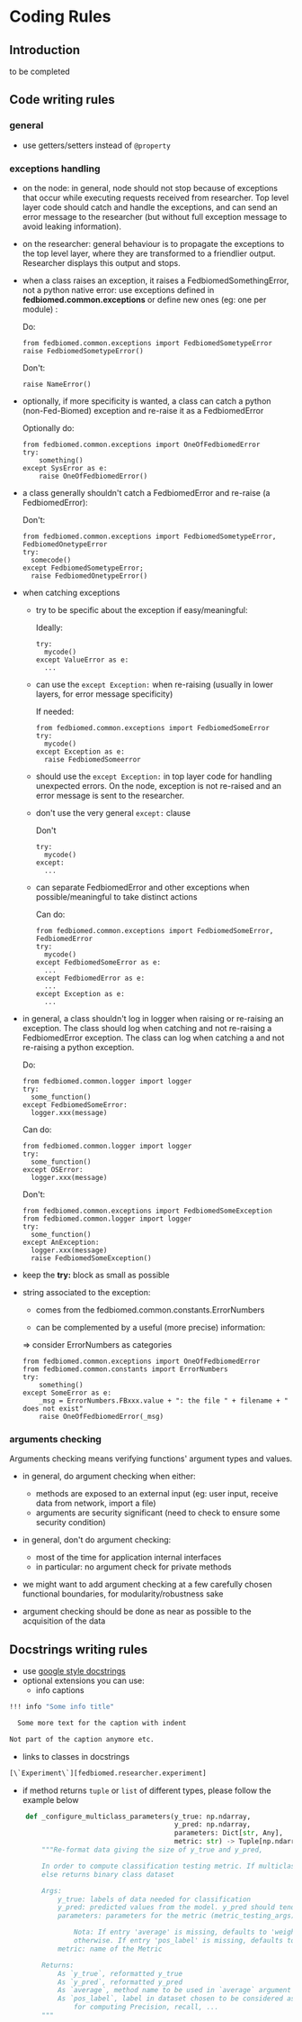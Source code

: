 # Coding Rules


## Introduction

to be completed

## Code writing rules

### general

- use getters/setters instead of `@property`

### exceptions handling

- on the node: in general, node should not stop because of exceptions that occur while executing requests received from researcher. Top level layer code should catch and handle the exceptions, and can send an error message to the researcher (but without full exception message to avoid leaking information).

- on the researcher: general behaviour is to propagate the exceptions to the top level layer, where they are transformed to a friendlier output. Researcher displays this output and stops.

- when a class raises an exception, it raises a FedbiomedSomethingError, not a python native error: use exceptions defined in **fedbiomed.common.exceptions** or define new ones (eg: one per module) :

  Do:
  ```
  from fedbiomed.common.exceptions import FedbiomedSometypeError
  raise FedbiomedSometypeError()
  ```

  Don't:
  ```
  raise NameError()
  ```

- optionally, if more specificity is wanted, a class can catch a python (non-Fed-Biomed) exception and re-raise it as a FedbiomedError

  Optionally do:
  ```
  from fedbiomed.common.exceptions import OneOfFedbiomedError
  try:
      something()
  except SysError as e:
      raise OneOfFedbiomedError()
  ```

- a class generally shouldn't catch a FedbiomedError and re-raise (a FedbiomedError):

  Don't:
  ```
  from fedbiomed.common.exceptions import FedbiomedSometypeError, FedbiomedOnetypeError
  try:
    somecode()
  except FedbiomedSometypeError;
    raise FedbiomedOnetypeError()
  ```

- when catching exceptions

  - try to be specific about the exception if easy/meaningful:

    Ideally:
    ```
    try:
      mycode()
    except ValueError as e:
      ...
    ```

  - can use the `except Exception:` when re-raising (usually in lower layers, for error message specificity)

    If needed:
    ```
    from fedbiomed.common.exceptions import FedbiomedSomeError
    try:
      mycode()
    except Exception as e:
      raise FedbiomedSomeerror
    ```

  - should use the `except Exception:` in top layer code for handling unexpected errors. On the node, exception is not re-raised and an error message is sent to the researcher.

  - don't use the very general `except:` clause

    Don't
    ```
    try:
      mycode()
    except:
      ...
    ```

  - can separate FedbiomedError and other exceptions when possible/meaningful to take distinct actions

    Can do:
    ```
    from fedbiomed.common.exceptions import FedbiomedSomeError, FedbiomedError
    try:
      mycode()
    except FedbiomedSomeError as e:
      ...
    except FedbiomedError as e:
      ...
    except Exception as e:
      ...
    ```

- in general, a class shouldn't log in logger when raising or re-raising an exception. The class should log when catching and not re-raising a FedbiomedError exception. The class can log when catching a and not re-raising a python exception.

  Do:
  ```
  from fedbiomed.common.logger import logger
  try:
    some_function()
  except FedbiomedSomeError:
    logger.xxx(message)
  ```

  Can do:
  ```
  from fedbiomed.common.logger import logger
  try:
    some_function()
  except OSError:
    logger.xxx(message)
  ```

  Don't:
  ```
  from fedbiomed.common.exceptions import FedbiomedSomeException
  from fedbiomed.common.logger import logger
  try:
    some_function()
  except AnException:
    logger.xxx(message)
    raise FedbiomedSomeException()
  ```

- keep the **try:** block as small as possible

- string associated to the exception:

  - comes from the fedbiomed.common.constants.ErrorNumbers

  - can be complemented by a useful (more precise) information:

  => consider ErrorNumbers as categories

  ```
  from fedbiomed.common.exceptions import OneOfFedbiomedError
  from fedbiomed.common.constants import ErrorNumbers
  try:
      something()
  except SomeError as e:
      _msg = ErrorNumbers.FBxxx.value + ": the file " + filename + " does not exist"
      raise OneOfFedbiomedError(_msg)
  ```

### arguments checking

Arguments checking means verifying functions' argument types and values.

- in general, do argument checking when either:
  - methods are exposed to an external input (eg: user input, receive data from network, import a file)
  - arguments are security significant (need to check to ensure some security condition)

- in general, don't do argument checking:
  - most of the time for application internal interfaces
  - in particular: no argument check for private methods

- we might want to add argument checking at a few carefully chosen functional boundaries, for modularity/robustness sake

- argument checking should be done as near as possible to the acquisition of the data

## Docstrings writing rules

- use [google style docstrings](https://github.com/google/styleguide/blob/gh-pages/pyguide.md#38-comments-and-docstrings)
- optional extensions you can use:
  - info captions
```bash
!!! info "Some info title"

  Some more text for the caption with indent

Not part of the caption anymore etc.
```
  - links to classes in docstrings
```bash
[\`Experiment\`][fedbiomed.researcher.experiment]
```


- if method returns `tuple` or `list` of different types, please follow the example below

```python
    def _configure_multiclass_parameters(y_true: np.ndarray,
                                         y_pred: np.ndarray,
                                         parameters: Dict[str, Any],
                                         metric: str) -> Tuple[np.ndarray, np.ndarray, str, int]:
        """Re-format data giving the size of y_true and y_pred,

        In order to compute classification testing metric. If multiclass dataset, returns one hot encoding dataset.
        else returns binary class dataset

        Args:
            y_true: labels of data needed for classification
            y_pred: predicted values from the model. y_pred should tend towards y_true, for an optimal classification.
            parameters: parameters for the metric (metric_testing_args).

                Nota: If entry 'average' is missing, defaults to 'weighted' if multiclass dataset, defaults to 'binary'
                otherwise. If entry 'pos_label' is missing, defaults to 1.
            metric: name of the Metric

        Returns:
            As `y_true`, reformatted y_true
            As `y_pred`, reformatted y_pred
            As `average`, method name to be used in `average` argument (in the sklearn metric)
            As `pos_label`, label in dataset chosen to be considered as the positive dataset. Needed
                for computing Precision, recall, ...
        """
```
